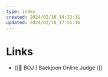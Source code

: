 ```yaml
---
type: index
created: 2024/02/18_14:23:11
updated: 2024/02/18_17:55:16
---
```


# Links
- [[📂 BOJ ( Baekjoon Online Judge )]]

